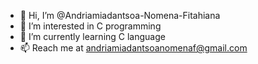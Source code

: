 - 👋 Hi, I’m @Andriamiadantsoa-Nomena-Fitahiana
- 👀 I’m interested in C programming
- 🌱 I’m currently learning C language
- 📫 Reach me at andriamiadantsoanomenaf@gmail.com

<!---
Andriamiadantsoa-Nomena-Fitahiana/Andriamiadantsoa-Nomena-Fitahiana is a ✨ special ✨ repository because its `README.md` (this file) appears on your GitHub profile.
You can click the Preview link to take a look at your changes.
--->
